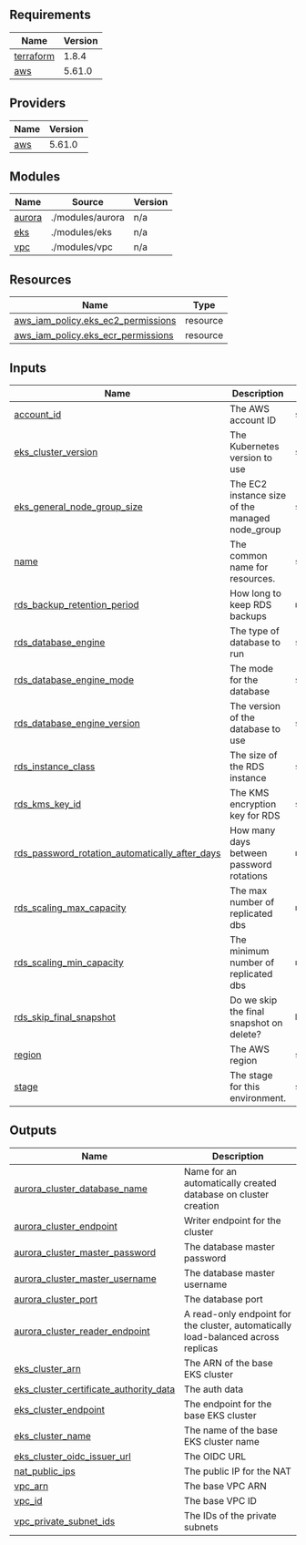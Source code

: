 <!-- BEGIN_TF_DOCS -->
## Requirements

| Name | Version |
|------|---------|
| <a name="requirement_terraform"></a> [terraform](#requirement\_terraform) | 1.8.4 |
| <a name="requirement_aws"></a> [aws](#requirement\_aws) | 5.61.0 |

## Providers

| Name | Version |
|------|---------|
| <a name="provider_aws"></a> [aws](#provider\_aws) | 5.61.0 |

## Modules

| Name | Source | Version |
|------|--------|---------|
| <a name="module_aurora"></a> [aurora](#module\_aurora) | ./modules/aurora | n/a |
| <a name="module_eks"></a> [eks](#module\_eks) | ./modules/eks | n/a |
| <a name="module_vpc"></a> [vpc](#module\_vpc) | ./modules/vpc | n/a |

## Resources

| Name | Type |
|------|------|
| [aws_iam_policy.eks_ec2_permissions](https://registry.terraform.io/providers/hashicorp/aws/5.61.0/docs/resources/iam_policy) | resource |
| [aws_iam_policy.eks_ecr_permissions](https://registry.terraform.io/providers/hashicorp/aws/5.61.0/docs/resources/iam_policy) | resource |

## Inputs

| Name | Description | Type | Default | Required |
|------|-------------|------|---------|:--------:|
| <a name="input_account_id"></a> [account\_id](#input\_account\_id) | The AWS account ID | `string` | n/a | yes |
| <a name="input_eks_cluster_version"></a> [eks\_cluster\_version](#input\_eks\_cluster\_version) | The Kubernetes version to use | `string` | n/a | yes |
| <a name="input_eks_general_node_group_size"></a> [eks\_general\_node\_group\_size](#input\_eks\_general\_node\_group\_size) | The EC2 instance size of the managed node\_group | `string` | `"t3.medium"` | no |
| <a name="input_name"></a> [name](#input\_name) | The common name for resources. | `string` | n/a | yes |
| <a name="input_rds_backup_retention_period"></a> [rds\_backup\_retention\_period](#input\_rds\_backup\_retention\_period) | How long to keep RDS backups | `number` | `0` | no |
| <a name="input_rds_database_engine"></a> [rds\_database\_engine](#input\_rds\_database\_engine) | The type of database to run | `string` | `"aurora-postgresql"` | no |
| <a name="input_rds_database_engine_mode"></a> [rds\_database\_engine\_mode](#input\_rds\_database\_engine\_mode) | The mode for the database | `string` | `"provisioned"` | no |
| <a name="input_rds_database_engine_version"></a> [rds\_database\_engine\_version](#input\_rds\_database\_engine\_version) | The version of the database to use | `string` | `"15.3"` | no |
| <a name="input_rds_instance_class"></a> [rds\_instance\_class](#input\_rds\_instance\_class) | The size of the RDS instance | `string` | `"db.serverless"` | no |
| <a name="input_rds_kms_key_id"></a> [rds\_kms\_key\_id](#input\_rds\_kms\_key\_id) | The KMS encryption key for RDS | `string` | n/a | yes |
| <a name="input_rds_password_rotation_automatically_after_days"></a> [rds\_password\_rotation\_automatically\_after\_days](#input\_rds\_password\_rotation\_automatically\_after\_days) | How many days between password rotations | `number` | `5` | no |
| <a name="input_rds_scaling_max_capacity"></a> [rds\_scaling\_max\_capacity](#input\_rds\_scaling\_max\_capacity) | The max number of replicated dbs | `number` | `10` | no |
| <a name="input_rds_scaling_min_capacity"></a> [rds\_scaling\_min\_capacity](#input\_rds\_scaling\_min\_capacity) | The minimum number of replicated dbs | `number` | `2` | no |
| <a name="input_rds_skip_final_snapshot"></a> [rds\_skip\_final\_snapshot](#input\_rds\_skip\_final\_snapshot) | Do we skip the final snapshot on delete? | `bool` | `true` | no |
| <a name="input_region"></a> [region](#input\_region) | The AWS region | `string` | n/a | yes |
| <a name="input_stage"></a> [stage](#input\_stage) | The stage for this environment. | `string` | `"prod"` | no |

## Outputs

| Name | Description |
|------|-------------|
| <a name="output_aurora_cluster_database_name"></a> [aurora\_cluster\_database\_name](#output\_aurora\_cluster\_database\_name) | Name for an automatically created database on cluster creation |
| <a name="output_aurora_cluster_endpoint"></a> [aurora\_cluster\_endpoint](#output\_aurora\_cluster\_endpoint) | Writer endpoint for the cluster |
| <a name="output_aurora_cluster_master_password"></a> [aurora\_cluster\_master\_password](#output\_aurora\_cluster\_master\_password) | The database master password |
| <a name="output_aurora_cluster_master_username"></a> [aurora\_cluster\_master\_username](#output\_aurora\_cluster\_master\_username) | The database master username |
| <a name="output_aurora_cluster_port"></a> [aurora\_cluster\_port](#output\_aurora\_cluster\_port) | The database port |
| <a name="output_aurora_cluster_reader_endpoint"></a> [aurora\_cluster\_reader\_endpoint](#output\_aurora\_cluster\_reader\_endpoint) | A read-only endpoint for the cluster, automatically load-balanced across replicas |
| <a name="output_eks_cluster_arn"></a> [eks\_cluster\_arn](#output\_eks\_cluster\_arn) | The ARN of the base EKS cluster |
| <a name="output_eks_cluster_certificate_authority_data"></a> [eks\_cluster\_certificate\_authority\_data](#output\_eks\_cluster\_certificate\_authority\_data) | The auth data |
| <a name="output_eks_cluster_endpoint"></a> [eks\_cluster\_endpoint](#output\_eks\_cluster\_endpoint) | The endpoint for the base EKS cluster |
| <a name="output_eks_cluster_name"></a> [eks\_cluster\_name](#output\_eks\_cluster\_name) | The name of the base EKS cluster name |
| <a name="output_eks_cluster_oidc_issuer_url"></a> [eks\_cluster\_oidc\_issuer\_url](#output\_eks\_cluster\_oidc\_issuer\_url) | The OIDC URL |
| <a name="output_nat_public_ips"></a> [nat\_public\_ips](#output\_nat\_public\_ips) | The public IP for the NAT |
| <a name="output_vpc_arn"></a> [vpc\_arn](#output\_vpc\_arn) | The base VPC ARN |
| <a name="output_vpc_id"></a> [vpc\_id](#output\_vpc\_id) | The base VPC ID |
| <a name="output_vpc_private_subnet_ids"></a> [vpc\_private\_subnet\_ids](#output\_vpc\_private\_subnet\_ids) | The IDs of the private subnets |
<!-- END_TF_DOCS -->